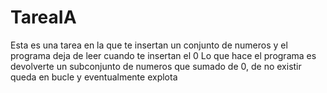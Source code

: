 # TareaIA
Esta es una tarea en la que te insertan un conjunto de numeros y el programa deja de leer cuando te insertan el 0
Lo que hace el programa es devolverte un subconjunto de numeros que sumado de 0, de no existir queda en bucle y 
eventualmente explota
